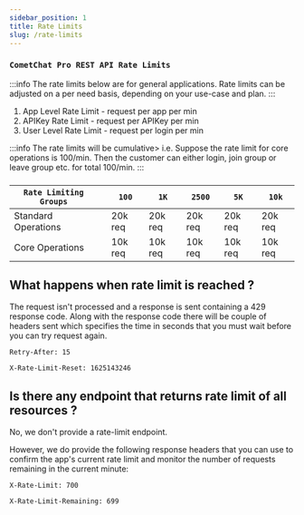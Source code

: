 ```yaml
---
sidebar_position: 1
title: Rate Limits
slug: /rate-limits
---
```


### `CometChat Pro REST API Rate Limits`


:::info
 The rate limits below are for general applications. Rate limits can be adjusted on a per need basis, depending on your use-case and plan.
:::

1. App Level Rate Limit  - request per app per min
2. APIKey Rate Limit       - request per APIKey per min
3. User Level Rate Limit           - request per login per min


:::info
 The rate limits will be cumulative>  i.e. Suppose the rate limit for core operations is 100/min. Then the customer can either login, join group or leave group etc. for total 100/min.
:::

###


| `Rate Limiting Groups` |  | `100` | `1K` | `2500` | `5K` | `10k` | 
| ---- | ---- | ---- | ---- | ---- | ---- | ---- | 
| Standard Operations |  | 20k req | 20k req | 20k req | 20k req | 20k req | 
| Core Operations |  | 10k req | 10k req | 10k req | 10k req | 10k req | 


## What happens when rate limit is reached ?

The request isn't processed and a response is sent containing a 429 response code.
Along with the response code there will be couple of headers sent which specifies the time in seconds that you must wait before you can try request again.

`Retry-After: 15`

`X-Rate-Limit-Reset: 1625143246`

## Is there any endpoint that returns rate limit of all resources ?

No, we don't provide a rate-limit endpoint.

However, we do provide the following response headers that you can use to confirm the app's current rate limit and monitor the number of requests remaining in the current minute:

`X-Rate-Limit: 700`

`X-Rate-Limit-Remaining: 699`

